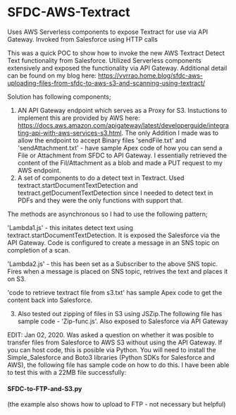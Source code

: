 # SFDC-AWS-Textract
Uses AWS Serverless components to expose Textract for use via API Gateway. Invoked from Salesforce using HTTP calls

This was a quick POC to show how to invoke the new AWS Textract Detect Text functionality from Salesforce. Utilized Serverless components extensively and exposed the functionality via API Gateway. Additional detail can be found on my blog here: https://vvrrao.home.blog/sfdc-aws-uploading-files-from-sfdc-to-aws-s3-and-scanning-using-textract/

Solution has following components;
1) AN API Gateway endpoint which serves as a Proxy for S3. Instuctions to implement this are provided by AWS here:
  https://docs.aws.amazon.com/apigateway/latest/developerguide/integrating-api-with-aws-services-s3.html. The only Addition I made was to allow the endpoint to accept Binary files
  'sendFile.txt' and 'sendAttachment.txt' - have sample Apex code of how you can send a File or Attachment from SFDC to API Gateway. I essentially retrieved the content of the Fil/Attachment as a blob and made a PUT request to my AWS endpoint.
2) A set of components to do a detect text in Textract. Used textract.startDocumentTextDetection and textract.getDocumentTextDetection since I needed to detect text in PDFs and they were the only functions with support that.

  The methods are asynchronous so I had to use the following pattern;

   'Lambda1.js' - this initates detect text using textract.startDocumentTextDetection. It is exposed the Salesforce via the API Gateway. Code is configured to create a message in an SNS topic on completion of a scan.

   'Lambda2.js' - this has been set as a Subscriber to the above SNS topic. Fires when a message is placed on SNS topic, retrives the text and places it on S3.
   
   'code to retrieve textract file from s3.txt' has sample Apex code to get the content back into Salesforce.

3) Also tested out zipping of files in S3 using JSZip.The following file has sample code - 'Zip-func.js'. Also exposed to Salesforce via API Gateway

EDIT: Jan 02, 2020. Was asked a question on whether it was posible to transfer files from Salesforce to AWS S3 without using the API Gateway. If you can host code, this is posible via Python. You will need to install the Simple_Salesforce and Boto3 libraries (Python SDKs for Salesforce and AWS), the following file has sample code on how to do this. I have been able to test this with a 22MB file successfully: 
#### SFDC-to-FTP-and-S3.py 
(the example also shows how to upload to FTP - not necessary but helpful)
